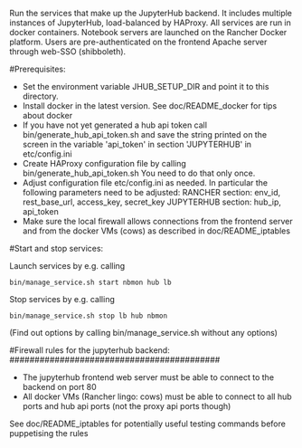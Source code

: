Run the services that make up the JupyterHub backend.
It includes multiple instances of JupyterHub, load-balanced by HAProxy.
All services are run in docker containers.
Notebook servers are launched on the Rancher Docker platform.
Users are pre-authenticated on the frontend Apache server through
web-SSO (shibboleth).
 
#Prerequisites:

* Set the environment variable JHUB_SETUP_DIR and point it to this directory.
* Install docker in the latest version. See doc/README_docker for tips
  about docker
* If you have not yet generated a hub api token call bin/generate_hub_api_token.sh
  and save the string printed on the screen in the variable 'api_token' in
  section 'JUPYTERHUB' in etc/config.ini
* Create HAProxy configuration file by calling bin/generate_hub_api_token.sh
  You need to do that only once.
* Adjust configuration file etc/config.ini as needed.
  In particular the following parameters need to be adjusted:
  RANCHER section: env_id, rest_base_url, access_key, secret_key 
  JUPYTERHUB section: hub_ip, api_token
* Make sure the local firewall allows connections from the frontend server
  and from the docker VMs (cows) as described in doc/README_iptables

#Start and stop services:

Launch services by e.g. calling

```
bin/manage_service.sh start nbmon hub lb
```

Stop services by e.g. calling 

```
bin/manage_service.sh stop lb hub nbmon
```

(Find out options by calling bin/manage_service.sh without any options)


#Firewall rules for the jupyterhub backend:
##########################################

* The jupyterhub frontend web server must be able to connect to the backend
  on port 80
* All docker VMs (Rancher lingo: cows) must be able to connect to all hub
  ports and hub api ports (not the proxy api ports though)

See doc/README_iptables for potentially useful testing commands before
puppetising the rules 

